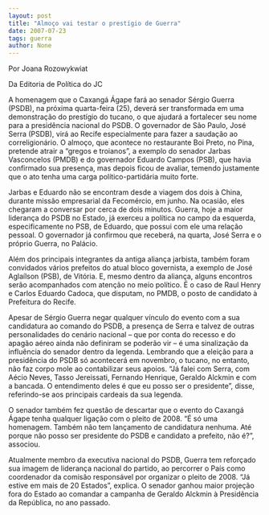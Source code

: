 ```yaml
---
layout: post
title: "Almoço vai testar o prestígio de Guerra"
date: 2007-07-23
tags: guerra
author: None
---
```

Por Joana Rozowykwiat 

Da Editoria de Pol&iacute;tica do JC

A homenagem que o Caxang&aacute; &Aacute;gape far&aacute; ao senador S&eacute;rgio Guerra (PSDB), na pr&oacute;xima quarta-feira (25), dever&aacute; ser transformada em uma demonstra&ccedil;&atilde;o do prest&iacute;gio do tucano, o que ajudar&aacute; a fortalecer seu nome para a presid&ecirc;ncia nacional do PSDB. 
O governador de S&atilde;o Paulo, Jos&eacute; Serra (PSDB), vir&aacute; ao Recife especialmente para fazer a sauda&ccedil;&atilde;o ao correligion&aacute;rio. O almo&ccedil;o, que acontece no restaurante Boi Preto, no Pina, pretende atrair a &ldquo;gregos e troianos&rdquo;, a exemplo do senador Jarbas Vasconcelos (PMDB) e do governador Eduardo Campos (PSB), que havia confirmado sua presen&ccedil;a, mas depois ficou de avaliar, temendo justamente que o ato tenha uma carga pol&iacute;tico-partid&aacute;ria muito forte. 

Jarbas e Eduardo n&atilde;o se encontram desde a viagem dos dois &agrave; China, durante miss&atilde;o empresarial da Fecom&eacute;rcio, em junho. Na ocasi&atilde;o, eles chegaram a conversar por cerca de dois minutos. 
Guerra, hoje a maior lideran&ccedil;a do PSDB no Estado, j&aacute; exerceu a pol&iacute;tica no campo da esquerda, especificamente no PSB, de Eduardo, que possui com ele uma rela&ccedil;&atilde;o pessoal. O governador j&aacute; confirmou que receber&aacute;, na quarta, Jos&eacute; Serra e o pr&oacute;prio Guerra, no Pal&aacute;cio. 

Al&eacute;m dos principais integrantes da antiga alian&ccedil;a jarbista, tamb&eacute;m foram convidados v&aacute;rios prefeitos do atual bloco governista, a exemplo de Jos&eacute; Agla&iacute;lson (PSB), de Vit&oacute;ria. E, mesmo dentro da alian&ccedil;a, alguns encontros ser&atilde;o acompanhados com aten&ccedil;&atilde;o no meio pol&iacute;tico. &Eacute; o caso de Raul Henry e Carlos Eduardo Cadoca, que disputam, no PMDB, o posto de candidato &agrave; Prefeitura do Recife. 

Apesar de S&eacute;rgio Guerra negar qualquer v&iacute;nculo do evento com a sua candidatura ao comando do PSDB, a presen&ccedil;a de Serra e talvez de outras personalidades do cen&aacute;rio nacional &ndash; que por conta do recesso e do apag&atilde;o a&eacute;reo ainda n&atilde;o definiram se poder&atilde;o vir &ndash; &eacute; uma sinaliza&ccedil;&atilde;o da influ&ecirc;ncia do senador dentro da legenda. Lembrando que a elei&ccedil;&atilde;o para a presid&ecirc;ncia do PSDB s&oacute; acontecer&aacute; em novembro, o tucano, no entanto, n&atilde;o faz corpo mole ao contabilizar seus apoios. 
&ldquo;J&aacute; falei com Serra, com A&eacute;cio Neves, Tasso Jereissati, Fernando Henrique, Geraldo Alckmin e com a bancada. O entendimento deles &eacute; que eu posso ser o presidente&rdquo;, disse, referindo-se aos principais cardeais da sua legenda. 

O senador tamb&eacute;m fez quest&atilde;o de descartar que o evento do Caxang&aacute; &Aacute;gape tenha qualquer liga&ccedil;&atilde;o com o pleito de 2008. &ldquo;&Eacute; s&oacute; uma homenagem. Tamb&eacute;m n&atilde;o tem lan&ccedil;amento de candidatura nenhuma. At&eacute; porque n&atilde;o posso ser presidente do PSDB e candidato a prefeito, n&atilde;o &eacute;?&rdquo;, associou. 

Atualmente membro da executiva nacional do PSDB, Guerra tem refor&ccedil;ado sua imagem de lideran&ccedil;a nacional do partido, ao percorrer o Pa&iacute;s como coordenador da comis&atilde;o respons&aacute;vel por organizar o pleito de 2008. 
&ldquo;J&aacute; estive em mais de 20 Estados&rdquo;, explica. O senador ganhou maior proje&ccedil;&atilde;o fora do Estado ao comandar a campanha de Geraldo Alckmin &agrave; Presid&ecirc;ncia da Rep&uacute;blica, no ano passado.  
